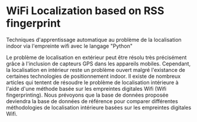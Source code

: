 # WiFi Localization based on RSS fingerprint

Techniques d'apprentissage automatique au problème de la localisation indoor via l'empreinte wifi avec le langage "Python"

Le problème de localisation en extérieur peut être résolu très précisément grâce à l'inclusion de capteurs GPS dans les appareils mobiles. Cependant, la localisation en intérieur reste un problème ouvert malgré l'existance de certaines technologies de positionnement indoor.
Il existe de nombreux articles qui tentent de résoudre le problème de localisation intérieure à l'aide d'une méthode basée sur les empreintes digitales Wifi (Wifi fingerprinting). Nous prévoyons que la base de données proposée deviendra la base de données de référence pour comparer différentes méthodologies de localisation intérieure basées sur les empreintes digitales Wifi.

